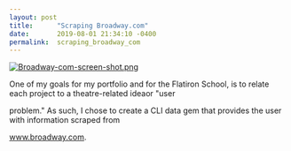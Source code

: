 ```yaml
---
layout: post
title:      "Scraping Broadway.com"
date:       2019-08-01 21:34:10 -0400
permalink:  scraping_broadway_com
---
```








[![Broadway-com-screen-shot.png](https://i.postimg.cc/k4g6FvGt/Broadway-com-screen-shot.png)](https://postimg.cc/mcKgTMQb)





One of my goals for my portfolio and for the Flatiron School, is to relate each project to a theatre-related ideaor  "user 

problem." As such, I chose to create a CLI data gem that provides the user with information scraped from 

www.broadway.com. 

